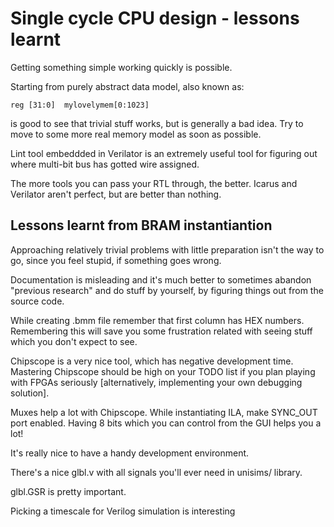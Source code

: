 Single cycle CPU design - lessons learnt
========================================

Getting something simple working quickly is possible.

Starting from purely abstract data model, also known as:

	reg [31:0]  mylovelymem[0:1023]

is good to see that trivial stuff works, but is generally a bad idea. Try to
move to some more real memory model as soon as possible.

Lint tool embeddded in Verilator is an extremely useful tool for figuring out
where multi-bit bus has gotted wire assigned.

The more tools you can pass your RTL through, the better. Icarus and
Verilator aren't perfect, but are better than nothing.

Lessons learnt from BRAM instantiantion
---------------------------------------

Approaching relatively trivial problems with little preparation isn't the
way to go, since you feel stupid, if something goes wrong.

Documentation is misleading and it's much better to sometimes abandon
"previous research" and do stuff by yourself, by figuring things out from
the source code.

While creating .bmm file remember that first column has HEX numbers.
Remembering this will save you some frustration related with seeing stuff
which you don't expect to see.

Chipscope is a very nice tool, which has negative development time.
Mastering Chipscope should be high on your TODO list if you plan playing
with FPGAs seriously [alternatively, implementing your own debugging
solution].

Muxes help a lot with Chipscope.  While instantiating ILA, make SYNC_OUT
port enabled. Having 8 bits which you can control from the GUI helps you a
lot!

It's really nice to have a handy development environment.

There's a nice glbl.v with all signals you'll ever need in unisims/ library.

glbl.GSR is pretty important.

Picking a timescale for Verilog simulation is interesting
